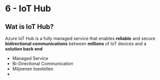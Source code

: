 # 6 - IoT Hub
## Wat is IoT Hub?
Azure IoT Hub is a fully managed service that enables **reliable** and secure **bidirectional communications** between **millions** of IoT devices and a **solution back end**

- Managed Service
- Bi-Directional Communication
- Miljoenen toestellen
- 
<!--stackedit_data:
eyJoaXN0b3J5IjpbLTcyMTY3NDU5NywxNTU1NDg3OTg1LC0xMj
MxMDkyNjczXX0=
-->